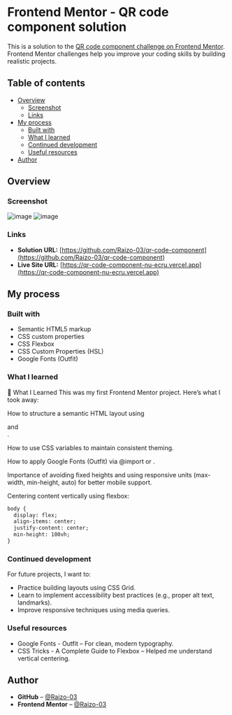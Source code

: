 # Frontend Mentor - QR code component solution

This is a solution to the [QR code component challenge on Frontend Mentor](https://www.frontendmentor.io/challenges/qr-code-component-iux_sIO_H). Frontend Mentor challenges help you improve your coding skills by building realistic projects. 

## Table of contents

- [Overview](#overview)
  - [Screenshot](#screenshot)
  - [Links](#links)
- [My process](#my-process)
  - [Built with](#built-with)
  - [What I learned](#what-i-learned)
  - [Continued development](#continued-development)
  - [Useful resources](#useful-resources)
- [Author](#author)

## Overview

### Screenshot

![image](https://github.com/user-attachments/assets/642634e3-6177-4486-aa7e-5146c6943b52)
![image](https://github.com/user-attachments/assets/dd7207fa-3219-42b4-adb1-315c2adf5253)


### Links

- **Solution URL:** [https://github.com/Raizo-03/qr-code-component](https://github.com/Raizo-03/qr-code-component)
- **Live Site URL:** [https://qr-code-component-nu-ecru.vercel.app](https://qr-code-component-nu-ecru.vercel.app)


## My process

### Built with

- Semantic HTML5 markup
- CSS custom properties
- CSS Flexbox
- CSS Custom Properties (HSL)
- Google Fonts (Outfit)


### What I learned

🤔 What I Learned
This was my first Frontend Mentor project. Here’s what I took away:

How to structure a semantic HTML layout using <main> and <footer>.

How to use CSS variables to maintain consistent theming.

How to apply Google Fonts (Outfit) via @import or <link>.

Importance of avoiding fixed heights and using responsive units (max-width, min-height, auto) for better mobile support.

Centering content vertically using flexbox:

```html
body {
  display: flex;
  align-items: center;
  justify-content: center;
  min-height: 100vh;
}
```

### Continued development
For future projects, I want to:
  - Practice building layouts using CSS Grid.
  - Learn to implement accessibility best practices (e.g., proper alt text, landmarks).
  - Improve responsive techniques using media queries.


### Useful resources

- Google Fonts - Outfit – For clean, modern typography.
- CSS Tricks - A Complete Guide to Flexbox – Helped me understand vertical centering.


## Author

- **GitHub** – [@Raizo-03](https://github.com/Raizo-03)
- **Frontend Mentor** – [@Raizo-03](https://www.frontendmentor.io/profile/Raizo-03)






